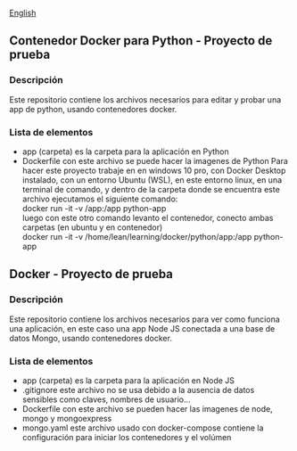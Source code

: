 [English](#english)    

## Contenedor Docker para Python - Proyecto de prueba 

### Descripción
Este repositorio contiene los archivos necesarios para editar y probar una app de python, usando contenedores docker.

### Lista de elementos
- app (carpeta)
    es la carpeta para la aplicación en Python
- Dockerfile
    con este archivo se puede hacer la imagenes de Python
    Para hacer este proyecto trabaje en en windows 10 pro, con Docker Desktop instalado, con un entorno Ubuntu (WSL), en este entorno linux, en una terminal de comando, y dentro de la carpeta donde se encuentra este archivo ejecutamos el siguiente comando:  
    docker run -it -v /app:/app python-app  
    luego con este otro comando levanto el contenedor, conecto ambas carpetas (en ubuntu y en contenedor)    
    docker run -it -v /home/lean/learning/docker/python/app:/app python-app  


<a name="english"></a>
## Docker - Proyecto de prueba 

### Descripción
Este repositorio contiene los archivos necesarios para ver como funciona una aplicación, en este caso una app Node JS conectada a una base de datos Mongo, usando contenedores docker.

### Lista de elementos
- app (carpeta)
    es la carpeta para la aplicación en Node JS
- .gitignore
   este archivo no se usa debido a la ausencia de datos sensibles como claves, nombres de usuario...
- Dockerfile
    con este archivo se pueden hacer las imagenes de node, mongo y mongoexpress
- mongo.yaml
    este archivo usado con docker-compose contiene la configuración para iniciar los contenedores y el volúmen 
